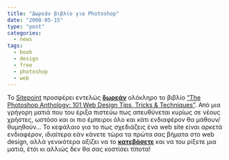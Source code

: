 ```yaml
---
title: "Δωρεάν βιβλίο για Photoshop"
date: "2008-05-15"
type: "post"
categories:
  - news
tags:
  - book
  - design
  - free
  - photoshop
  - web
---
```


Το [Sitepoint](http://www.sitepoint.com/ "Sitepoint.com") προσφέρει εντελώς [**δωρεάν**](http://photoshop.aws.sitepoint.com/ "Free Photoshop book from Sitepoint") ολόκληρο το βιβλίο [&#8220;The Photoshop Anthology: 101 Web Design Tips, Tricks & Techniques&#8221;](http://www.sitepoint.com/books/photoshop1/ "The Photoshop Anthology: 101 Web Design Tips, tricks and techniques"). Από μια γρήγορη ματιά που του έριξα πιστεύω πως απευθύνεται κυρίως σε νέους χρήστες, ωστόσο και οι πιο έμπειροι όλο και κάτι ενδιαφέρον θα μάθουν/θυμηθούν... Το κεφάλαιο για το πως σχεδιάζεις ένα web site είναι αρκετά ενδιαφέρον, ιδιαίτερα εάν κάνετε τώρα τα πρώτα σας βήματα στο web design, αλλά γενικότερα αξίζει να το [**κατεβάσετε**](http://photoshop.aws.sitepoint.com/ "Free Photoshop book from Sitepoint") και να του ρίξετε μια ματιά, έτσι κι αλλιώς δεν θα σας κοστίσει τίποτα!
